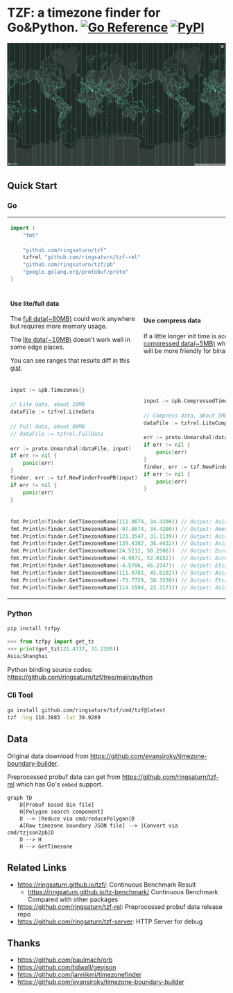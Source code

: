 # TZF: a timezone finder for Go&Python. [![Go Reference](https://pkg.go.dev/badge/github.com/ringsaturn/tzf.svg)](https://pkg.go.dev/github.com/ringsaturn/tzf) [![PyPI](https://img.shields.io/pypi/v/tzfpy)](https://pypi.org/project/tzfpy/)

![](https://github.com/ringsaturn/tzf/blob/gh-pages/docs/tzf-social-media.png?raw=true)

## Quick Start

### Go

<table>
<tbody>
<tr>
<td colspan="2">

```go
import (
	"fmt"

	"github.com/ringsaturn/tzf"
	tzfrel "github.com/ringsaturn/tzf-rel"
	"github.com/ringsaturn/tzf/pb"
	"google.golang.org/protobuf/proto"
)
```

</td>

<tr>
<td>

#### Use lite/full data

The [full data(~80MB)][full-link] could work anywhere but requires more memory usage.

The [lite data(~10MB)][lite-link] doesn't work well in some edge places.

You can see ranges that results diff in this [gist][points_not_equal].

[full-link]: https://github.com/ringsaturn/tzf-rel/blob/main/combined-with-oceans.pb
[lite-link]: https://github.com/ringsaturn/tzf-rel/blob/main/combined-with-oceans.reduce.pb
[points_not_equal]: https://gist.github.com/ringsaturn/8e1614146127cb25bf4d1325df347d22

</td>
<td>

#### Use compress data

If a little longer init time is acceptable,
the [compressed data(~5MB)][compressd-link] which come from lite data
will be more friendly for binary distribution.

[compressd-link]: https://github.com/ringsaturn/tzf-rel/blob/main/combined-with-oceans.reduce.compress.pb

</td>
</tr>

</tr>
<tr>
<td>

```go
input := &pb.Timezones{}

// Lite data, about 10MB
dataFile := tzfrel.LiteData

// Full data, about 80MB
// dataFile := tzfrel.FullData

err := proto.Unmarshal(dataFile, input)
if err != nil {
	panic(err)
}
finder, err := tzf.NewFinderFromPB(input)
if err != nil {
	panic(err)
}
```

</td>
<td>

```go
input := &pb.CompressedTimezones{}

// Compress data, about 5MB
dataFile := tzfrel.LiteCompressData

err := proto.Unmarshal(dataFile, input)
if err != nil {
	panic(err)
}
finder, err := tzf.NewFinderFromCompressed(input)
if err != nil {
	panic(err)
}
```

</td>
</tr>
<tr>
<td colspan="2">

```go
fmt.Println(finder.GetTimezoneName(111.8674, 34.4200)) // Output: Asia/Shanghai
fmt.Println(finder.GetTimezoneName(-97.8674, 34.4200)) // Output: America/Chicago
fmt.Println(finder.GetTimezoneName(121.3547, 31.1139)) // Output: Asia/Shanghai
fmt.Println(finder.GetTimezoneName(139.4382, 36.4432)) // Output: Asia/Tokyo
fmt.Println(finder.GetTimezoneName(24.5212, 50.2506))  // Output: Europe/Kyiv
fmt.Println(finder.GetTimezoneName(-0.9671, 52.0152))  // Output: Europe/London
fmt.Println(finder.GetTimezoneName(-4.5706, 46.2747))  // Output: Etc/GMT
fmt.Println(finder.GetTimezoneName(111.9781, 45.0182)) // Output: Asia/Shanghai
fmt.Println(finder.GetTimezoneName(-73.7729, 38.3530)) // Output: Etc/GMT+5
fmt.Println(finder.GetTimezoneName(114.1594, 22.3173)) // Output: Asia/Hong_Kong
```

</td>
</tr>
</tbody>
</table>

### Python

```console
pip install tzfpy
```

```py
>>> from tzfpy import get_tz
>>> print(get_tz(121.4737, 31.2305))
Asia/Shanghai
```

Python binding source codes: <https://github.com/ringsaturn/tzf/tree/main/python>

### Cli Tool

```bash
go install github.com/ringsaturn/tzf/cmd/tzf@latest
tzf -lng 116.3883 -lat 39.9289
```

## Data

Original data download from <https://github.com/evansiroky/timezone-boundary-builder>.

Preprocessed probuf data can get from <https://github.com/ringsaturn/tzf-rel> which has Go's `embed` support.

```mermaid
graph TD
    D[Probuf based Bin file]
    H[Polygon search component]
    D --> |Reduce via cmd/reducePolygon|D
    A[Raw timezone boundary JSON file] --> |Convert via cmd/tzjson2pb|D
    D --> H
    H --> GetTimezone
```

## Related Links

- <https://ringsaturn.github.io/tzf/>: Continuous Benchmark Result
  - <https://ringsaturn.github.io/tz-benchmark/> Continuous Benchmark Compared with other packages
- <https://github.com/ringsaturn/tzf-rel>: Preprocessed probuf data release repo
- <https://github.com/ringsaturn/tzf-server>: HTTP Server for debug

## Thanks

- <https://github.com/paulmach/orb>
- <https://github.com/tidwall/geojson>
- <https://github.com/jannikmi/timezonefinder>
- <https://github.com/evansiroky/timezone-boundary-builder>
